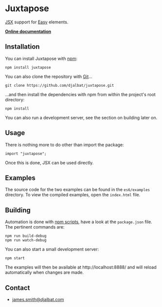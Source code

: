 # Juxtapose

[JSX](https://facebook.github.io/react/docs/jsx-in-depth.html) support for [Easy](https://github.com/djalbat/Easy) elements.

**[Online documentation](https://juxtapose.info)**

## Installation

You can install Juxtapose with [npm](https://www.npmjs.com/):

    npm install juxtapose

You can also clone the repository with [Git](https://git-scm.com/)...

    git clone https://github.com/djalbat/juxtapose.git

...and then install the dependencies with npm from within the project's root directory:

    npm install

You can also run a development server, see the section on building later on.

## Usage

There is nothing more to do other than import the package:

```
import "juxtapose";
```

Once this is done, JSX can be used directly.

## Examples

The source code for the two examples can be found in the `es6/examples` directory. To view the compiled examples, open the `index.html` file.

## Building

Automation is done with [npm scripts](https://docs.npmjs.com/misc/scripts), have a look at the `package.json` file. The pertinent commands are:

    npm run build-debug
    npm run watch-debug
    
You can also start a small development server:

    npm start

The examples will then be available at http://localhost:8888/ and will reload automatically when changes are made.

## Contact

- james.smith@djalbat.com
